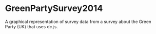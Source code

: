 GreenPartySurvey2014
====================

A graphical representation of survey data from a survey about the Green Party (UK) that uses dc.js.
